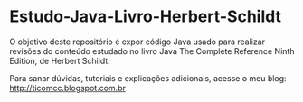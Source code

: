 ﻿# Estudo-Java-Livro-Herbert-Schildt
O objetivo deste repositório é expor código Java usado para realizar revisões do conteúdo estudado no livro Java The Complete Reference Ninth Edition, de Herbert Schildt.

Para sanar dúvidas, tutoriais e explicações adicionais, acesse o meu blog: http://ticomcc.blogspot.com.br

